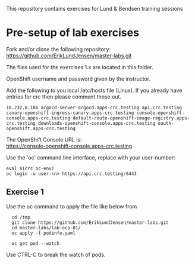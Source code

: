 This repository contains exercises for Lund & Bendsen training sessions

# Pre-setup of lab exercises

Fork and/or clone the following repository:
https://github.com/ErikLundJensen/master-labs.git

The files used for the exercises 1.x are located in this folder.

OpenShift username and password given by the instructor.

Add the following to you local /etc/hosts file (Linux). If you already have entries for crc then please comment those out.

```
10.232.8.186 argocd-server-argocd.apps-crc.testing api.crc.testing canary-openshift-ingress-canary.apps-crc.testing console-openshift-console.apps-crc.testing default-route-openshift-image-registry.apps-crc.testing downloads-openshift-console.apps-crc.testing oauth-openshift.apps-crc.testing
```

The OpenShift Console URL is:  
https://console-openshift-console.apps-crc.testing

Use the 'oc' command line interface, replace <n> with your user-number:
```
eval $(crc oc-env)
oc login -u user-<n> https://api.crc.testing:6443
```

## Exercise 1
Use the oc command to apply the file like below from 

```
  cd /tmp
  git clone https://github.com/ErikLundJensen/master-labs.git
  cd master-labs/lab-ocp-01/
  oc apply -f podinfo.yaml

  oc get pod --watch
```
Use CTRL-C to break the watch of pods.







